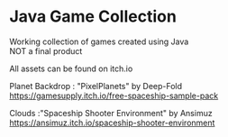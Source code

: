 # Java Game Collection

Working collection of games created using Java<br>
NOT a final product

All assets can be found on itch.io

Planet Backdrop : "PixelPlanets" by Deep-Fold
https://gamesupply.itch.io/free-spaceship-sample-pack

Clouds :"Spaceship Shooter Environment" by Ansimuz
https://ansimuz.itch.io/spaceship-shooter-environment



